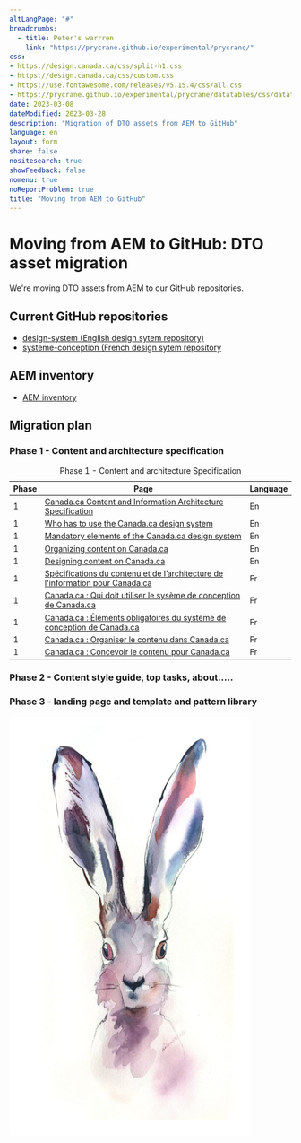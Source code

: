```yaml
---
altLangPage: "#"
breadcrumbs:
  - title: Peter's warrren
    link: "https://prycrane.github.io/experimental/prycrane/"
css:
- https://design.canada.ca/css/split-h1.css
- https://design.canada.ca/css/custom.css
- https://use.fontawesome.com/releases/v5.15.4/css/all.css
- https://prycrane.github.io/experimental/prycrane/datatables/css/datatables-fun.css
date: 2023-03-08
dateModified: 2023-03-28
description: "Migration of DTO assets from AEM to GitHub"
language: en
layout: form
share: false
nositesearch: true
showFeedback: false
nomenu: true
noReportProblem: true
title: "Moving from AEM to GitHub"
---
```

<div class="row">
  <div class="col-md-8">
    <h1 property="name" id="wb-cont" dir="ltr"><span class="stacked"><span>Moving from AEM to GitHub</span>: <span>DTO asset migration</span></span></h1>
    <p>We're moving DTO assets from AEM to our GitHub repositories.</p>
    <h2 class="h3 mrgn-tp-lg">Current GitHub repositories</h2>
    <ul class="fa-ul">
      <li><span class="fa-li"><span class="fas fa-code-branch"></span></span><a href="https://github.com/canada-ca/design-system">design-system (English design sytem repository)</a></li>
      <li><span class="fa-li"><span class="fas fa-code-branch"></span></span><a href="https://github.com/canada-ca/systeme-conception">systeme-conception (French design sytem repository</a></li>
    </ul>
    <h2 class="h3 mrgn-tp-lg">AEM inventory</h2>
    <ul class="fa-ul">
      <li><span class="fa-li"><span class="fab fa-google-drive"></span></span><a href="https://docs.google.com/spreadsheets/d/1xbBwK4ximVygzuqV0Ie-cbQjEDvyVQLfZExcbLsupkw">AEM inventory</a></li>
    </ul>
    <h2 class="h3 mrgn-tp-lg">Migration plan</h2>
    <h3 class="h4 mrgn-tp-lg">Phase 1 - Content and architecture specification</h3>
      <section class="panel panel-default">
        <table class="table small table-striped table-bordered table-responsive">
          <caption class="wb-inv">
          Phase 1 - Content and architecture Specification
          </caption>
          <thead>
            <tr>
              <th class="text-center">Phase</th>
              <th>Page</th>
              <th class="text-center">Language</th>
            </tr>
          </thead>
          <tbody>
            <tr>
              <td class="text-center">1</td>
              <td><a href="https://www.canada.ca/en/treasury-board-secretariat/services/government-communications/canada-content-information-architecture-specification.html">Canada.ca Content and Information Architecture Specification</a></td>
              <td class="text-center">En</td>
            </tr>
            <tr>
              <td class="text-center">1</td>
              <td><a href="https://www.canada.ca/en/treasury-board-secretariat/services/government-communications/canada-content-information-architecture-specification/usage-canadaca-design.html">Who has to use the Canada.ca design system</a></td>
              <td class="text-center">En</td>
            </tr>
            <tr>
              <td class="text-center">1</td>
              <td><a href="https://www.canada.ca/en/treasury-board-secretariat/services/government-communications/canada-content-information-architecture-specification/mandatory-elements.html">Mandatory elements of the Canada.ca design system</a></td>
              <td class="text-center">En</td>
            </tr>
            <tr>
              <td class="text-center">1</td>
              <td><a href="https://www.canada.ca/en/treasury-board-secretariat/services/government-communications/canada-content-information-architecture-specification/organizing-content.html">Organizing content on Canada.ca</a></td>
              <td class="text-center">En</td>
            </tr>
            <tr>
              <td class="text-center">1</td>
              <td><a href="https://www.canada.ca/en/treasury-board-secretariat/services/government-communications/canada-content-information-architecture-specification/templates.html">Designing content on Canada.ca</a></td>
              <td class="text-center">En</td>
            </tr>
            <tr>
              <td class="text-center">1</td>
              <td><a href="https://www.canada.ca/fr/secretariat-conseil-tresor/services/communications-gouvernementales/specifications-contenu-architecture-information-canada.html">Spécifications du contenu et de l’architecture de l'information pour Canada.ca</a></td>
              <td class="text-center">Fr</td>
            </tr>
            <tr>
              <td class="text-center">1</td>
              <td><a href="https://www.canada.ca/fr/secretariat-conseil-tresor/services/communications-gouvernementales/specifications-contenu-architecture-information-canada/utilisation-concept-canadaca.html">Canada.ca : Qui doit utiliser le sysème de conception de Canada.ca</a></td>
              <td class="text-center">Fr</td>
            </tr>
            <tr>
              <td class="text-center">1</td>
              <td><a href="https://www.canada.ca/fr/secretariat-conseil-tresor/services/communications-gouvernementales/specifications-contenu-architecture-information-canada/elements-obligatoires.html">Canada.ca : Éléments obligatoires du système de conception de Canada.ca</a></td>
              <td class="text-center">Fr</td>
            </tr>
            <tr>
              <td class="text-center">1</td>
              <td><a href="https://www.canada.ca/fr/secretariat-conseil-tresor/services/communications-gouvernementales/specifications-contenu-architecture-information-canada/organiser-contenu.html">Canada.ca : Organiser le contenu dans Canada.ca</a></td>
              <td class="text-center">Fr</td>
            </tr>
            <tr>
              <td class="text-center">1</td>
              <td><a href="https://www.canada.ca/fr/secretariat-conseil-tresor/services/communications-gouvernementales/specifications-contenu-architecture-information-canada/modeles.html">Canada.ca : Concevoir le contenu pour Canada.ca</a></td>
              <td class="text-center">Fr</td>
            </tr>
          </tbody>
        </table>
      </section>
    <h3 class="h4 mrgn-tp-lg">Phase 2 - Content style guide, top tasks, about.....</h3>
    <h3 class="h4 mrgn-tp-lg">Phase 3 - landing page and template and pattern library</h3>
  </div>
  <div class="col-md-4">
    <div><img src="./images/bunny20.png" alt="" class="img-responsive"></div>
  </div>
</div>
